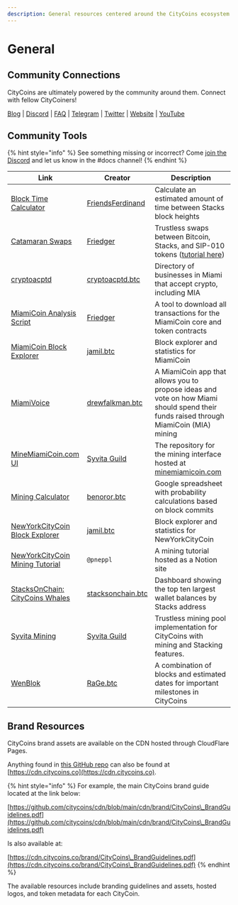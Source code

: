 ```yaml
---
description: General resources centered around the CityCoins ecosystem.
---
```


# General

## Community Connections

CityCoins are ultimately powered by the community around them. Connect with fellow CityCoiners!

[Blog](https://citycoins.co/blog) | [Discord](https://discord.gg/citycoins) | [FAQ](https://www.citycoins.co/citycoins-faq) | [Telegram](https://t.me/joinchat/zXQLjBgZzIYxNjI8) | [Twitter](https://twitter.com/minecitycoins) | [Website](https://citycoins.co) | [YouTube](https://www.youtube.com/channel/UCOPzQ6DU6agjOweTNydRtTA)

## Community Tools

{% hint style="info" %}
See something missing or incorrect? Come [join the Discord](https://discord.gg/citycoins) and let us know in the #docs channel!
{% endhint %}

| Link                                                                                                                        | Creator                                                 | Description                                                                                                                                                                             |
| --------------------------------------------------------------------------------------------------------------------------- | ------------------------------------------------------- | --------------------------------------------------------------------------------------------------------------------------------------------------------------------------------------- |
| [Block Time Calculator](https://stxtime.stxstats.xyz)                                                                       | [FriendsFerdinand](https://twitter.com/FriendsFerdina1) | Calculate an estimated amount of time between Stacks block heights                                                                                                                      |
| [Catamaran Swaps](https://www.catamaranswaps.org)                                                                           | [Friedger](https://friedger.de)                         | Trustless swaps between Bitcoin, Stacks, and SIP-010 tokens ([tutorial here](https://thetutorials.notion.site/thetutorials/How-to-use-Catamaranswaps-c9c0b864bdfc4f01b656be468b15d526)) |
| [cryptoacptd](https://cryptoacptd.com)                                                                                      | [cryptoacptd.btc](https://twitter.com/cryptoacptd)      | Directory of businesses in Miami that accept crypto, including MIA                                                                                                                      |
| [MiamiCoin Analysis Script](https://gitlab.com/riot.ai/clarity-pool-tools/-/blob/master/tool-scripts/analysis-citycoins.ts) | [Friedger](https://friedger.de)                         | A tool to download all transactions for the MiamiCoin core and token contracts                                                                                                          |
| [MiamiCoin Block Explorer](https://miamining.com)                                                                           | [jamil.btc](https://mobile.twitter.com/jamilbtc)        | Block explorer and statistics for MiamiCoin                                                                                                                                             |
| [MiamiVoice](https://miamivoice.org)                                                                                        | [drewfalkman.btc](https://twitter.com/drewfalkman)      | A MiamiCoin app that allows you to propose ideas and vote on how Miami should spend their funds raised through MiamiCoin (MIA) mining                                                   |
| [MineMiamiCoin.com UI](https://github.com/syvita/mmc)                                                                       | [Syvita Guild](https://twitter.com/syvitaguild)         | The repository for the mining interface hosted at [minemiamicoin.com](https://minemiamicoin.com)                                                                                        |
| [Mining Calculator](https://docs.google.com/spreadsheets/d/1pR9q6MAFrPjXoDNjQFMOZW6MQE1piTsXausYQyABWqk/edit#gid=0)         | [benoror.btc](https://twitter.com/benoror)              | Google spreadsheet with probability calculations based on block commits                                                                                                                 |
| [NewYorkCityCoin Block Explorer](https://mining.nyc)                                                                        | [jamil.btc](https://mobile.twitter.com/jamilbtc)        | Block explorer and statistics for NewYorkCityCoin                                                                                                                                       |
| [NewYorkCityCoin Mining Tutorial](https://thetutorials.notion.site/How-to-mine-NYC-727a74c8d8964d1aa7d110ff19929272)        | `@pneppl`                                               | A mining tutorial hosted as a Notion site                                                                                                                                               |
| [StacksOnChain: CityCoins Whales](https://stacksonchain.com/citycoinswhales)                                                | [stacksonchain.btc](https://twitter.com/anononchain)    | Dashboard showing the top ten largest wallet balances by Stacks address                                                                                                                 |
| [Syvita Mining](https://syvitamining.com)                                                                                   | [Syvita Guild](https://twitter.com/syvitaguild)         | Trustless mining pool implementation for CityCoins with mining and Stacking features.                                                                                                   |
| [WenBlok](https://foragerr.github.io/wenblok/)                                                                              | [RaGe.btc](https://twitter.com/fora9err)                | A combination of blocks and estimated dates for important milestones in CityCoins                                                                                                       |

## Brand Resources

CityCoins brand assets are available on the CDN hosted through CloudFlare Pages.

Anything found in [this GitHub repo](https://github.com/citycoins/cdn) can also be found at [https://cdn.citycoins.co](https://cdn.citycoins.co).

{% hint style="info" %}
For example, the main CityCoins brand guide located at the link below:

[https://github.com/citycoins/cdn/blob/main/cdn/brand/CityCoins\_BrandGuidelines.pdf](https://github.com/citycoins/cdn/blob/main/cdn/brand/CityCoins\_BrandGuidelines.pdf)



Is also available at:

[https://cdn.citycoins.co/brand/CityCoins\_BrandGuidelines.pdf](https://cdn.citycoins.co/brand/CityCoins\_BrandGuidelines.pdf)
{% endhint %}

The available resources include branding guidelines and assets, hosted logos, and token metadata for each CityCoin.

